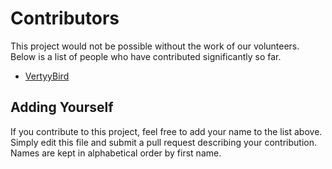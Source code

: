 # Contributors

This project would not be possible without the work of our volunteers.
Below is a list of people who have contributed significantly so far.

- [VertyyBird](https://github.com/VertyyBird)

## Adding Yourself

If you contribute to this project, feel free to add your name to the
list above. Simply edit this file and submit a pull request describing
your contribution. Names are kept in alphabetical order by first name.

